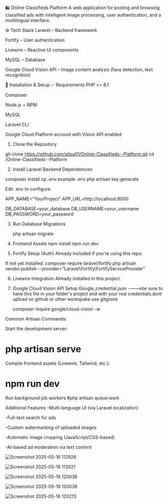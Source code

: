 🛍️ Online Classifieds Platform
A web application for posting and browsing classified ads with intelligent image processing, user authentication, and a multilingual interface.

⚙️ Tech Stack
Laravel – Backend framework

Fortify – User authentication

Livewire – Reactive UI components

MySQL – Database

Google Cloud Vision API – Image content analysis (face detection, text recognition)

🔧 Installation & Setup
✅ Requirements
PHP >= 8.1

Composer

Node.js + NPM

MySQL

Laravel CLI

Google Cloud Platform account with Vision API enabled

1. Clone the Repository

git clone https://github.com/aitsu01/Online-Classifieds--Platform.git
cd /Online-Classifieds--Platform

2. Install Laravel Backend Dependencies

composer install
cp .env.example .env
php artisan key:generate

Edit .env to configure:

APP_NAME="YourProject"
APP_URL=http://localhost:8000

DB_DATABASE=your_database
DB_USERNAME=your_username
DB_PASSWORD=your_password

3. Run Database Migrations

   php artisan migrate


4. Frontend Assets
npm install
npm run dev


 5. Fortify Setup (Auth)
Already included if you're using this repo.

If not yet installed:
composer require laravel/fortify
php artisan vendor:publish --provider="Laravel\\Fortify\\FortifyServiceProvider"

6. Livewire Integration
Already installed in this project.


7. Google Cloud Vision API Setup
   Google_credential.json  ---->be sure to have this file in your folder's project and with your real credentials,dont upload on github or other workspake use gitgnore

   composer require google/cloud-vision -w



Common Artisan Commands:


Start the development server:
# php artisan serve



Compile frontend assets (Livewire, Tailwind, etc.):
# npm run dev

Run background job workers 
#php artisan queue:work


Additional Features
-Multi-language UI (via Laravel localization)

-Full-text search for ads

-Custom watermarking of uploaded images

-Automatic image cropping (JavaScript/CSS-based)

-AI-based ad moderation via text content





![Screenshot 2025-05-16 112926](https://github.com/user-attachments/assets/2dbb0e7a-ad06-4eb8-8aaf-bd8dbe4d5009)



![Screenshot 2025-05-16 113021](https://github.com/user-attachments/assets/09d03977-909e-4c2f-9431-bf5bcb1a54e6)



    

![Screenshot 2025-05-16 120036](https://github.com/user-attachments/assets/dd9bd61b-776a-4c46-b8b9-3e5a2fcb3708)




![Screenshot 2025-05-16 120036](https://github.com/user-attachments/assets/e3b1710b-7f86-4d32-92c4-d7fdd527c9e8)



![Screenshot 2025-05-16 120213](https://github.com/user-attachments/assets/9e47a1fa-c719-4a14-98a6-19390c131cac)
